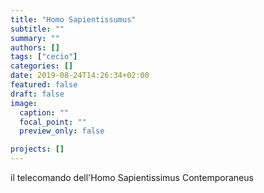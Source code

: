 ```yaml
---
title: "Homo Sapientissumus"
subtitle: ""
summary: ""
authors: []
tags: ["cecio"]
categories: []
date: 2019-08-24T14:26:34+02:00
featured: false
draft: false
image:
  caption: ""
  focal_point: ""
  preview_only: false

projects: []
---
```


il telecomando dell'Homo Sapientissimus Contemporaneus
